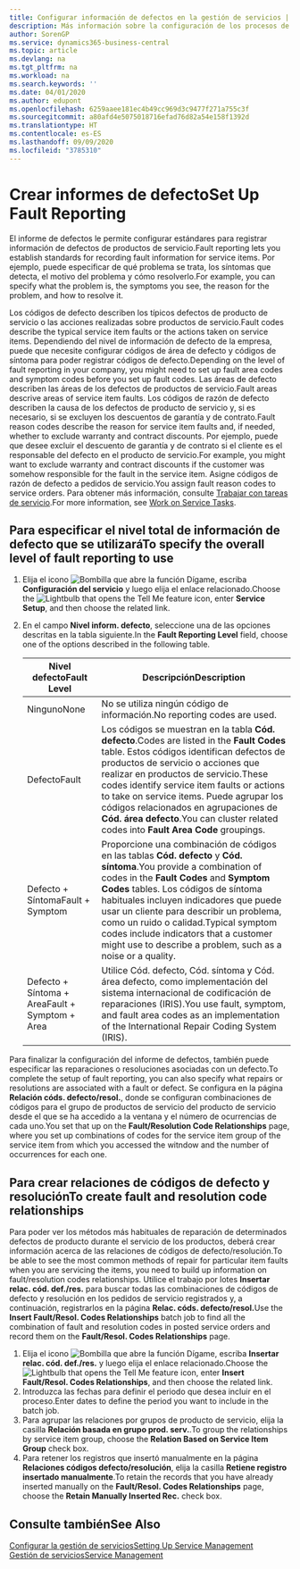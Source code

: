 ```yaml
---
title: Configurar información de defectos en la gestión de servicios | Documentos de Microsoft
description: Más información sobre la configuración de los procesos de creación de informes de defecto.
author: SorenGP
ms.service: dynamics365-business-central
ms.topic: article
ms.devlang: na
ms.tgt_pltfrm: na
ms.workload: na
ms.search.keywords: ''
ms.date: 04/01/2020
ms.author: edupont
ms.openlocfilehash: 6259aaee181ec4b49cc969d3c9477f271a755c3f
ms.sourcegitcommit: a80afd4e5075018716efad76d82a54e158f1392d
ms.translationtype: HT
ms.contentlocale: es-ES
ms.lasthandoff: 09/09/2020
ms.locfileid: "3785310"
---
```

# <a name="set-up-fault-reporting"></a><span data-ttu-id="3dcb0-103">Crear informes de defecto</span><span class="sxs-lookup"><span data-stu-id="3dcb0-103">Set Up Fault Reporting</span></span>
<span data-ttu-id="3dcb0-104">El informe de defectos le permite configurar estándares para registrar información de defectos de productos de servicio.</span><span class="sxs-lookup"><span data-stu-id="3dcb0-104">Fault reporting lets you establish standards for recording fault information for service items.</span></span> <span data-ttu-id="3dcb0-105">Por ejemplo, puede especificar de qué problema se trata, los síntomas que detecta, el motivo del problema y cómo resolverlo.</span><span class="sxs-lookup"><span data-stu-id="3dcb0-105">For example, you can specify what the problem is, the symptoms you see, the reason for the problem, and how to resolve it.</span></span>  

<span data-ttu-id="3dcb0-106">Los códigos de defecto describen los típicos defectos de producto de servicio o las acciones realizadas sobre productos de servicio.</span><span class="sxs-lookup"><span data-stu-id="3dcb0-106">Fault codes describe the typical service item faults or the actions taken on service items.</span></span> <span data-ttu-id="3dcb0-107">Dependiendo del nivel de información de defecto de la empresa, puede que necesite configurar códigos de área de defecto y códigos de síntoma para poder registrar códigos de defecto.</span><span class="sxs-lookup"><span data-stu-id="3dcb0-107">Depending on the level of fault reporting in your company, you might need to set up fault area codes and symptom codes before you set up fault codes.</span></span> <span data-ttu-id="3dcb0-108">Las áreas de defecto describen las áreas de los defectos de productos de servicio.</span><span class="sxs-lookup"><span data-stu-id="3dcb0-108">Fault areas descrive areas of service item faults.</span></span> <span data-ttu-id="3dcb0-109">Los códigos de razón de defecto describen la causa de los defectos de producto de servicio y, si es necesario, si se excluyen los descuentos de garantía y de contrato.</span><span class="sxs-lookup"><span data-stu-id="3dcb0-109">Fault reason codes describe the reason for service item faults and, if needed, whether to exclude warranty and contract discounts.</span></span> <span data-ttu-id="3dcb0-110">Por ejemplo, puede que desee excluir el descuento de garantía y de contrato si el cliente es el responsable del defecto en el producto de servicio.</span><span class="sxs-lookup"><span data-stu-id="3dcb0-110">For example, you might want to exclude warranty and contract discounts if the customer was somehow responsible for the fault in the service item.</span></span> <span data-ttu-id="3dcb0-111">Asigne códigos de razón de defecto a pedidos de servicio.</span><span class="sxs-lookup"><span data-stu-id="3dcb0-111">You assign fault reason codes to service orders.</span></span> <span data-ttu-id="3dcb0-112">Para obtener más información, consulte [Trabajar con tareas de servicio](service-how-to-work-on-service-tasks.md).</span><span class="sxs-lookup"><span data-stu-id="3dcb0-112">For more information, see [Work on Service Tasks](service-how-to-work-on-service-tasks.md).</span></span>  

## <a name="to-specify-the-overall-level-of-fault-reporting-to-use"></a><span data-ttu-id="3dcb0-113">Para especificar el nivel total de información de defecto que se utilizará</span><span class="sxs-lookup"><span data-stu-id="3dcb0-113">To specify the overall level of fault reporting to use</span></span>
1. <span data-ttu-id="3dcb0-114">Elija el icono ![Bombilla que abre la función Dígame](media/ui-search/search_small.png "Dígame qué desea hacer"), escriba **Configuración del servicio** y luego elija el enlace relacionado.</span><span class="sxs-lookup"><span data-stu-id="3dcb0-114">Choose the ![Lightbulb that opens the Tell Me feature](media/ui-search/search_small.png "Tell me what you want to do") icon, enter **Service Setup**, and then choose the related link.</span></span>
2. <span data-ttu-id="3dcb0-115">En el campo **Nivel inform. defecto**, seleccione una de las opciones descritas en la tabla siguiente.</span><span class="sxs-lookup"><span data-stu-id="3dcb0-115">In the **Fault Reporting Level** field, choose one of the options described in the following table.</span></span>  

    |<span data-ttu-id="3dcb0-116">**Nivel defecto**</span><span class="sxs-lookup"><span data-stu-id="3dcb0-116">**Fault Level**</span></span>|<span data-ttu-id="3dcb0-117">**Descripción**</span><span class="sxs-lookup"><span data-stu-id="3dcb0-117">**Description**</span></span>|  
    |------------|-------------|  
    |<span data-ttu-id="3dcb0-118">Ninguno</span><span class="sxs-lookup"><span data-stu-id="3dcb0-118">None</span></span> | <span data-ttu-id="3dcb0-119">No se utiliza ningún código de información.</span><span class="sxs-lookup"><span data-stu-id="3dcb0-119">No reporting codes are used.</span></span>|  
    |<span data-ttu-id="3dcb0-120">Defecto</span><span class="sxs-lookup"><span data-stu-id="3dcb0-120">Fault</span></span> | <span data-ttu-id="3dcb0-121">Los códigos se muestran en la tabla **Cód. defecto**.</span><span class="sxs-lookup"><span data-stu-id="3dcb0-121">Codes are listed in the **Fault Codes** table.</span></span> <span data-ttu-id="3dcb0-122">Estos códigos identifican defectos de productos de servicio o acciones que realizar en productos de servicio.</span><span class="sxs-lookup"><span data-stu-id="3dcb0-122">These codes identify service item faults or actions to take on service items.</span></span> <span data-ttu-id="3dcb0-123">Puede agrupar los códigos relacionados en agrupaciones de **Cód. área defecto**.</span><span class="sxs-lookup"><span data-stu-id="3dcb0-123">You can cluster related codes into **Fault Area Code** groupings.</span></span>|  
    |<span data-ttu-id="3dcb0-124">Defecto + Síntoma</span><span class="sxs-lookup"><span data-stu-id="3dcb0-124">Fault + Symptom</span></span> | <span data-ttu-id="3dcb0-125">Proporcione una combinación de códigos en las tablas **Cód. defecto** y **Cód. síntoma**.</span><span class="sxs-lookup"><span data-stu-id="3dcb0-125">You provide a combination of codes in the **Fault Codes** and **Symptom Codes** tables.</span></span> <span data-ttu-id="3dcb0-126">Los códigos de síntoma habituales incluyen indicadores que puede usar un cliente para describir un problema, como un ruido o calidad.</span><span class="sxs-lookup"><span data-stu-id="3dcb0-126">Typical symptom codes include indicators that a customer might use to describe a problem, such as a noise or a quality.</span></span>|  
    |<span data-ttu-id="3dcb0-127">Defecto + Síntoma + Area</span><span class="sxs-lookup"><span data-stu-id="3dcb0-127">Fault + Symptom + Area</span></span> | <span data-ttu-id="3dcb0-128">Utilice Cód. defecto, Cód. síntoma y Cód. área defecto, como implementación del sistema internacional de codificación de reparaciones (IRIS).</span><span class="sxs-lookup"><span data-stu-id="3dcb0-128">You use fault, symptom, and fault area codes as an implementation of the International Repair Coding System (IRIS).</span></span>|  

<span data-ttu-id="3dcb0-129">Para finalizar la configuración del informe de defectos, también puede especificar las reparaciones o resoluciones asociadas con un defecto.</span><span class="sxs-lookup"><span data-stu-id="3dcb0-129">To complete the setup of fault reporting, you can also specify what repairs or resolutions are associated with a fault or defect.</span></span> <span data-ttu-id="3dcb0-130">Se configura en la página **Relación códs. defecto/resol.**, donde se configuran combinaciones de códigos para el grupo de productos de servicio del producto de servicio desde el que se ha accedido a la ventana y el número de ocurrencias de cada uno.</span><span class="sxs-lookup"><span data-stu-id="3dcb0-130">You set that up on the **Fault/Resolution Code Relationships** page, where you set up combinations of codes for the service item group of the service item from which you accessed the witndow and the number of occurrences for each one.</span></span>

## <a name="to-create-fault-and-resolution-code-relationships"></a><span data-ttu-id="3dcb0-131">Para crear relaciones de códigos de defecto y resolución</span><span class="sxs-lookup"><span data-stu-id="3dcb0-131">To create fault and resolution code relationships</span></span>
<!--this needs to go in a working with topic-->
<span data-ttu-id="3dcb0-132"> Para poder ver los métodos más habituales de reparación de determinados defectos de producto durante el servicio de los productos, deberá crear información acerca de las relaciones de códigos de defecto/resolución.</span><span class="sxs-lookup"><span data-stu-id="3dcb0-132">To be able to see the most common methods of repair for particular item faults when you are servicing the items, you need to build up information on fault/resolution codes relationships.</span></span> <span data-ttu-id="3dcb0-133">Utilice el trabajo por lotes **Insertar relac. cód. def./res.** para buscar todas las combinaciones de códigos de defecto y resolución en los pedidos de servicio registrados y, a continuación, registrarlos en la página **Relac. códs. defecto/resol.**</span><span class="sxs-lookup"><span data-stu-id="3dcb0-133">Use the **Insert Fault/Resol. Codes Relationships** batch job to find all the combination of fault and resolution codes in posted service orders and record them on the **Fault/Resol. Codes Relationships** page.</span></span>

1. <span data-ttu-id="3dcb0-134">Elija el icono ![Bombilla que abre la función Dígame](media/ui-search/search_small.png "Dígame qué desea hacer"), escriba **Insertar relac. cód. def./res.** y luego elija el enlace relacionado.</span><span class="sxs-lookup"><span data-stu-id="3dcb0-134">Choose the ![Lightbulb that opens the Tell Me feature](media/ui-search/search_small.png "Tell me what you want to do") icon, enter **Insert Fault/Resol. Codes Relationships**, and then choose the related link.</span></span>  
2. <span data-ttu-id="3dcb0-135">Introduzca las fechas para definir el periodo que desea incluir en el proceso.</span><span class="sxs-lookup"><span data-stu-id="3dcb0-135">Enter dates to define the period you want to include in the batch job.</span></span>  
3. <span data-ttu-id="3dcb0-136">Para agrupar las relaciones por grupos de producto de servicio, elija la casilla **Relación basada en grupo prod. serv.**.</span><span class="sxs-lookup"><span data-stu-id="3dcb0-136">To group the relationships by service item group, choose the **Relation Based on Service Item Group** check box.</span></span>  
4. <span data-ttu-id="3dcb0-137">Para retener los registros que insertó manualmente en la página **Relaciones códigos defecto/resolución**, elija la casilla **Retiene registro insertado manualmente**.</span><span class="sxs-lookup"><span data-stu-id="3dcb0-137">To retain the records that you have already inserted manually on the **Fault/Resol. Codes Relationships** page, choose the **Retain Manually Inserted Rec.** check box.</span></span>  

## <a name="see-also"></a><span data-ttu-id="3dcb0-138">Consulte también</span><span class="sxs-lookup"><span data-stu-id="3dcb0-138">See Also</span></span>
[<span data-ttu-id="3dcb0-139">Configurar la gestión de servicios</span><span class="sxs-lookup"><span data-stu-id="3dcb0-139">Setting Up Service Management</span></span>](service-setup-service.md)  
[<span data-ttu-id="3dcb0-140">Gestión de servicios</span><span class="sxs-lookup"><span data-stu-id="3dcb0-140">Service Management</span></span>](service-service.md)  
